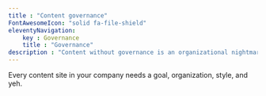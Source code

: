 ```yaml
---
title : "Content governance"
FontAwesomeIcon: "solid fa-file-shield"
eleventyNavigation:
    key : Governance
    title : "Governance"
description : "Content without governance is an organizational nightmare, unsustainable, and impossible to maintain."
---
```


<p>Every content site in your company needs a goal, organization, style, and yeh.</p>

